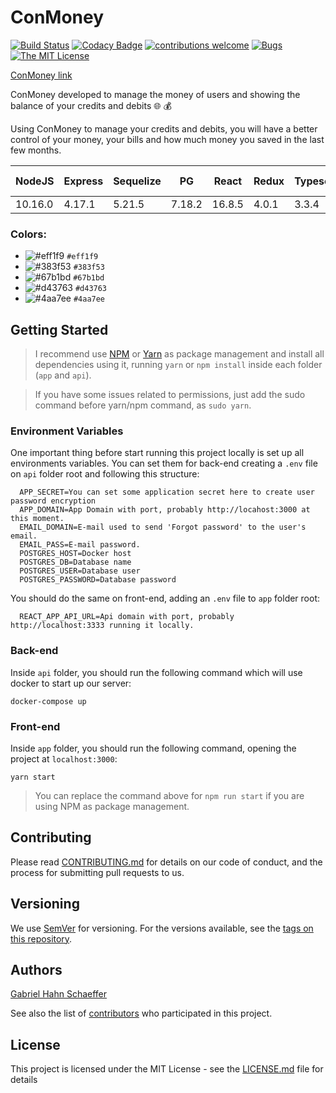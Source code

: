 # ConMoney

[![Build Status](https://travis-ci.org/gabriel-hahn/billing-cycle-reactjs.svg?branch=master)](https://travis-ci.org/gabriel-hahn/billing-cycle-reactjs) [![Codacy Badge](https://api.codacy.com/project/badge/Grade/e0d561f0d2a5434590bba42c161261f8)](https://www.codacy.com/manual/gabriel_hahn/billing-cycle-reactjs?utm_source=github.com&amp;utm_medium=referral&amp;utm_content=gabriel-hahn/billing-cycle-reactjs&amp;utm_campaign=Badge_Grade) [![contributions welcome](https://img.shields.io/badge/contributions-welcome-brightgreen.svg?style=flat)](https://github.com/gabriel-hahn/billing-cycle-reactjs/pulls) [![Bugs](https://img.shields.io/github/issues/gabriel-hahn/billing-cycle-reactjs/bug.svg)](https://github.com/gabriel-hahn/billing-cycle-reactjs/issues?utf8=?&q=is%3Aissue+is%3Aopen+label%3Abug) [![The MIT License](https://img.shields.io/badge/license-MIT-blue.svg?style=flat-square)](http://opensource.org/licenses/MIT)

[ConMoney link](https://www.conmoneyapp.com)

ConMoney developed to manage the money of users and showing the balance of your credits and debits :globe_with_meridians: :moneybag:

Using ConMoney to manage your credits and debits, you will have a better control of your money, your bills and how much money you saved in the last few months.

NodeJS |Express|Sequelize|PG    |React |Redux|Typescript|Highcharts|Docker |Docker Compose|
-------|-------|---------|------|------|-----|----------|----------|-------|--------------|
10.16.0|4.17.1 |5.21.5   |7.18.2|16.8.5|4.0.1|3.3.4     |8.0.4     |19.03.4|1.24.1        |

### Colors:

- ![#eff1f9](https://placehold.it/15/eff1f9/000000?text=+) `#eff1f9`
- ![#383f53](https://placehold.it/15/383f53/000000?text=+) `#383f53`
- ![#67b1bd](https://placehold.it/15/67b1bd/000000?text=+) `#67b1bd`
- ![#d43763](https://placehold.it/15/d43763/000000?text=+) `#d43763`
- ![#4aa7ee](https://placehold.it/15/4aa7ee/000000?text=+) `#4aa7ee`

## Getting Started

> I recommend use [NPM](https://www.npmjs.com/) or [Yarn](https://yarnpkg.com/) as package management and install all dependencies using it, running ```yarn``` or ```npm install``` inside each folder (```app``` and ```api```).

> If you have some issues related to permissions, just add the sudo command before yarn/npm command, as ```sudo yarn```.

### Environment Variables

One important thing before start running this project locally is set up all environments variables. You can set them for back-end creating a ```.env``` file on ```api``` folder root and following this structure:

```
  APP_SECRET=You can set some application secret here to create user password encryption
  APP_DOMAIN=App Domain with port, probably http://locahost:3000 at this moment.
  EMAIL_DOMAIN=E-mail used to send 'Forgot password' to the user's email.
  EMAIL_PASS=E-mail password.
  POSTGRES_HOST=Docker host
  POSTGRES_DB=Database name
  POSTGRES_USER=Database user
  POSTGRES_PASSWORD=Database password
```

You should do the same on front-end, adding an ```.env``` file to ```app``` folder root:

```
  REACT_APP_API_URL=Api domain with port, probably http://localhost:3333 running it locally.
```

### Back-end

Inside ```api``` folder, you should run the following command which will use docker to start up our server:

```$
docker-compose up
```

### Front-end

Inside ```app``` folder, you should run the following command, opening the project at ```localhost:3000```:

```$
yarn start
```

> You can replace the command above for ```npm run start``` if you are using NPM as package management.

## Contributing

Please read [CONTRIBUTING.md](https://gist.github.com/PurpleBooth/b24679402957c63ec426) for details on our code of conduct, and the process for submitting pull requests to us.

## Versioning

We use [SemVer](http://semver.org/) for versioning. For the versions available, see the [tags on this repository](https://github.com/gabriel-hahn/billing-cycle-reactjs/tags).

## Authors

[Gabriel Hahn Schaeffer](https://github.com/gabriel-hahn/)

See also the list of [contributors](https://github.com/gabriel-hahn/billing-cycle-reactjs/contributors) who participated in this project.

## License

This project is licensed under the MIT License - see the [LICENSE.md](LICENSE) file for details
